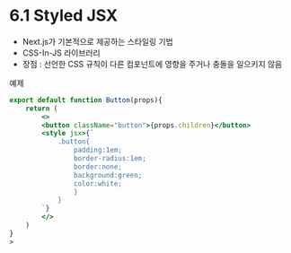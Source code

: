 # 6.1 Styled JSX

- Next.js가 기본적으로 제공하는 스타일링 기법
- CSS-In-JS 라이브러리
- 장점 : 선언한 CSS 규칙이 다른 컴포넌트에 영향을 주거나 충돌을 일으키지 않음

예제

```jsx
export default function Button(props){
    return (
        <>
        <button className="button">{props.children}</button>
        <style jsx>{`
            .button{
                padding:1em;
                border-radius:1em;
                border:none;
                background:green;
                color:white;
                }
            }
        `}
        </>
    )
}
>
```

> <style jsx global>을 사용함으로써 전역css에 적용도 가능하다

# 6.2 CSS Module

1. CSS-in-js 단점

- Css-in-js는 문법 하이라이팅 , 자동완성 린팅등의 기능을 제공하지 않아 불편하고 컴파일 타임에 CSS로 변환되어서 느리며 , 코드내에 CSS에 대한 의존성이 커져 어플리케이션 번들사이즈가 커진다.

- 또한 CSS-in-JS는 리액트 하이드레이션이 끝나면 CSS규칙을 다시 생성하여 실행시점에 부하가 생겨 웹 어플리케이션이 느려진다.

> 반면 CSS 모듈을 통해 CSS 클래스를 만들며 실행 시간 동안 성능부하 없이 리액트 컴포넌트에서 CSS 클래스를 불러올수있음

2. CSS 모듈 장점

- CSS 모듈의 클래스들은 컴포넌트 스코프를 가져서 다른 컴포넌트의 클래스와 충돌될 우려가없음
- PHP,루비,자바 , 템플릿 엔진에서도 사용이 가능해서 지원되는 범위가 많다
- Can I use에서 가져온 값을 이용해서 CSS 규칙에 벤더별 접두사를 붙여준다.
- PostCSS 컴파일로 IE11과 같이 오래된 브라우저에서도 사용할수있도록 해준다.

# 6.3 SASS

- 가장 널리 사용되는 CSS 전처리기이며 Styled JSX나 CSS모듈 Next.js에서 기본적으로 지원

# 결론

- Styled JSX 역시 서버 측에서 첫 렌더링되고 난 뒤 리액트 하이드레이션이 끝나면 클라이언트 측에서 만든 CSS를 다시렌더링해야하므로 어플리케이션 실행 시점에 부하가 걸린다.

